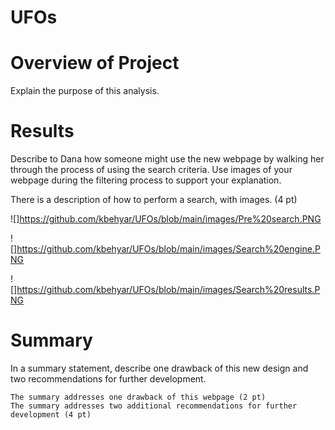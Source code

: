 # UFOs

# Overview of Project
Explain the purpose of this analysis.

# Results
Describe to Dana how someone might use the new webpage by walking her through the process of using the search criteria. Use images of your webpage during the filtering process to support your explanation. 

There is a description of how to perform a search, with images. (4 pt)

![]https://github.com/kbehyar/UFOs/blob/main/images/Pre%20search.PNG

![]https://github.com/kbehyar/UFOs/blob/main/images/Search%20engine.PNG

![]https://github.com/kbehyar/UFOs/blob/main/images/Search%20results.PNG

# Summary
In a summary statement, describe one drawback of this new design and two recommendations for further development.


    The summary addresses one drawback of this webpage (2 pt)
    The summary addresses two additional recommendations for further development (4 pt)
